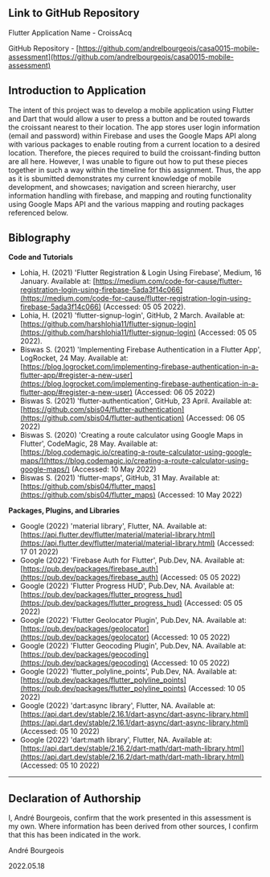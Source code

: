 <!---

---
title: "CASA0015: Mobile Systems and Interactions Final Assessment"
author: "André Bourgeois"
date: "18 May 2022"
---

-->

## Link to GitHub Repository

Flutter Application Name - CroissAcq

GitHub Repository - [https://github.com/andrelbourgeois/casa0015-mobile-assessment](https://github.com/andrelbourgeois/casa0015-mobile-assessment)

## Introduction to Application
The intent of this project was to develop a mobile application using Flutter and Dart that would allow a user to press a button and be routed towards the croissant nearest to their location. The app stores user login information (email and password) within Firebase and uses the Google Maps API along with various packages to enable routing from a current location to a desired location. Therefore, the pieces required to build the croissant-finding button are all here. However, I was unable to figure out how to put these pieces together in such a way within the timeline for this assignment. Thus, the app as it is sbumitted demonstrates my current knowledge of mobile development, and showcases; navigation and screen hierarchy, user information handling with firebase, and mapping and routing functionality using Google Maps API and the various mapping and routing packages referenced below.

## Biblography

**Code and Tutorials**

- Lohia, H. (2021) 'Flutter Registration & Login Using Firebase', Medium, 16 January. Available at: [https://medium.com/code-for-cause/flutter-registration-login-using-firebase-5ada3f14c066](https://medium.com/code-for-cause/flutter-registration-login-using-firebase-5ada3f14c066) (Accessed: 05 05 2022).
- Lohia, H. (2021) 'flutter-signup-login', GitHub, 2 March. Available at: [https://github.com/harshlohia11/flutter-signup-login](https://github.com/harshlohia11/flutter-signup-login) (Accessed: 05 05 2022).
- Biswas S. (2021) 'Implementing Firebase Authentication in a Flutter App', LogRocket, 24 May. Available at: [https://blog.logrocket.com/implementing-firebase-authentication-in-a-flutter-app/#register-a-new-user](https://blog.logrocket.com/implementing-firebase-authentication-in-a-flutter-app/#register-a-new-user) (Accessed: 06 05 2022)
- Biswas S. (2021) 'flutter-authentication', GitHub, 23 April. Available at: [https://github.com/sbis04/flutter-authentication](https://github.com/sbis04/flutter-authentication) (Accessed: 06 05 2022)
- Biswas S. (2020) 'Creating a route calculator using Google Maps in Flutter', CodeMagic, 28 May. Available at: [https://blog.codemagic.io/creating-a-route-calculator-using-google-maps/](https://blog.codemagic.io/creating-a-route-calculator-using-google-maps/) (Accessed: 10 May 2022)
- Biswas S. (2021) 'flutter-maps', GitHub, 31 May. Available at: [https://github.com/sbis04/flutter_maps](https://github.com/sbis04/flutter_maps) (Accessed: 10 May 2022)

**Packages, Plugins, and Libraries**

- Google (2022) 'material library', Flutter, NA. Available at: [https://api.flutter.dev/flutter/material/material-library.html](https://api.flutter.dev/flutter/material/material-library.html) (Accessed: 17 01 2022)
- Google (2022) 'Firebase Auth for Flutter', Pub.Dev, NA. Available at: [https://pub.dev/packages/firebase_auth](https://pub.dev/packages/firebase_auth) (Accessed: 05 05 2022)
- Google (2022) 'Flutter Progress HUD', Pub.Dev, NA. Available at: [https://pub.dev/packages/flutter_progress_hud](https://pub.dev/packages/flutter_progress_hud) (Accessed: 05 05 2022)
- Google (2022) 'Flutter Geolocator Plugin', Pub.Dev, NA. Available at: [https://pub.dev/packages/geolocator](https://pub.dev/packages/geolocator) (Accessed: 10 05 2022)
- Google (2022) 'Flutter Geocoding Plugin', Pub.Dev, NA. Available at: [https://pub.dev/packages/geocoding](https://pub.dev/packages/geocoding) (Accessed: 10 05 2022)
- Google (2022) 'flutter_polyline_points', Pub.Dev, NA. Available at: [https://pub.dev/packages/flutter_polyline_points](https://pub.dev/packages/flutter_polyline_points) (Accessed: 10 05 2022)
- Google (2022) 'dart:async library', Flutter, NA. Available at: [https://api.dart.dev/stable/2.16.1/dart-async/dart-async-library.html](https://api.dart.dev/stable/2.16.1/dart-async/dart-async-library.html) (Accessed: 05 10 2022)
- Google (2022) 'dart:math library', Flutter, NA. Available at: [https://api.dart.dev/stable/2.16.2/dart-math/dart-math-library.html](https://api.dart.dev/stable/2.16.2/dart-math/dart-math-library.html) (Accessed: 05 10 2022)


----

## Declaration of Authorship

I, André Bourgeois, confirm that the work presented in this assessment is my own. Where information has been derived from other sources, I confirm that this has been indicated in the work.



André Bourgeois

2022.05.18
